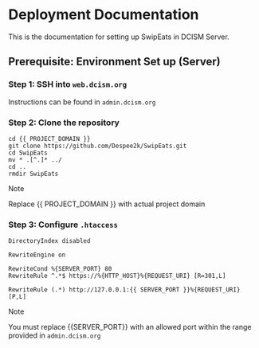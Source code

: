 # Deployment Documentation

This is the documentation for setting up SwipEats in DCISM Server.

## Prerequisite: Environment Set up (Server)

### Step 1: SSH into `web.dcism.org`
Instructions can be found in `admin.dcism.org`

### Step 2:  Clone the repository
```
cd {{ PROJECT_DOMAIN }}
git clone https://github.com/Despee2k/SwipEats.git
cd SwipEats
mv * .[^.]* ../
cd ..
rmdir SwipEats
```

> [!NOTE]
> Replace {{ PROJECT_DOMAIN }} with actual project domain

### Step 3: Configure `.htaccess`
```
DirectoryIndex disabled

RewriteEngine on

RewriteCond %{SERVER_PORT} 80
RewriteRule ^.*$ https://%{HTTP_HOST}%{REQUEST_URI} [R=301,L]

RewriteRule (.*) http://127.0.0.1:{{ SERVER_PORT }}%{REQUEST_URI} [P,L]
```

> [!NOTE]
> You must replace {{SERVER_PORT}} with an allowed port within the range provided in `admin.dcism.org`